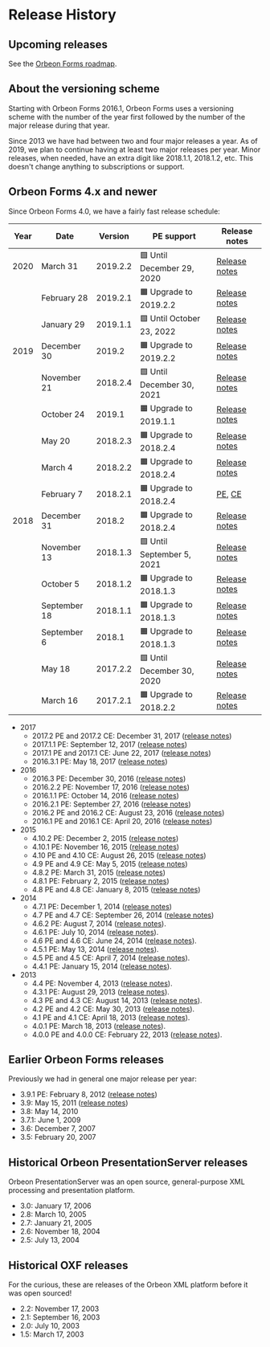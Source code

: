 # Release History

## Upcoming releases

See the [Orbeon Forms roadmap](roadmap.md).

## About the versioning scheme

Starting with Orbeon Forms 2016.1, Orbeon Forms uses a versioning scheme with the number of the year first followed by the number of the major release during that year.

Since 2013 we have had between two and four major releases a year. As of 2019, we plan to continue having at least two major releases per year. Minor releases, when needed, have an extra digit like 2018.1.1, 2018.1.2, etc. This doesn't change anything to subscriptions or support.

## Orbeon Forms 4.x and newer

Since Orbeon Forms 4.0, we have a fairly fast release schedule:

| Year | Date         | Version  | PE support                 | Release notes                                                                       |
|------|--------------|----------|----------------------------|-------------------------------------------------------------------------------------|
| 2020 | March 31     | 2019.2.2 | 🟩 Until December 29, 2020 | [Release notes](/release-notes/orbeon-forms-2019.2.2.md)                            | 
|      | February 28  | 2019.2.1 | 🟧 Upgrade to 2019.2.2     | [Release notes](/release-notes/orbeon-forms-2019.2.1.md)                            |
|      | January 29   | 2019.1.1 | 🟩 Until October 23, 2022  | [Release notes](/release-notes/orbeon-forms-2019.1.1.md)                            |
| 2019 | December 30  | 2019.2   | 🟧 Upgrade to 2019.2.2     | [Release notes](/release-notes/orbeon-forms-2019.2.md)                              |
|      | November 21  | 2018.2.4 | 🟩 Until December 30, 2021 | [Release notes](/release-notes/orbeon-forms-2018.2.4.md)                            |
|      | October 24   | 2019.1   | 🟧 Upgrade to 2019.1.1     | [Release notes](/release-notes/orbeon-forms-2019.1.md)                              |
|      | May 20       | 2018.2.3 | 🟧 Upgrade to 2018.2.4     | [Release notes](https://blog.orbeon.com/2019/05/orbeon-forms-201823-pe.html)        |
|      | March 4      | 2018.2.2 | 🟧 Upgrade to 2018.2.4     | [Release notes](https://blog.orbeon.com/2019/03/orbeon-forms-201822-pe.html)        |
|      | February 7   | 2018.2.1 | 🟧 Upgrade to 2018.2.4     | [PE][2018.2.1-pe], [CE][2018.2.1-ce]                                                |
| 2018 | December 31  | 2018.2   | 🟧 Upgrade to 2018.2.4     | [Release notes](https://blog.orbeon.com/2018/12/orbeon-forms-20182.html)            |
|      | November 13  | 2018.1.3 | 🟩 Until September 5, 2021 | [Release notes](https://blog.orbeon.com/2018/11/orbeon-forms-201813-pe.html)        |
|      | October 5    | 2018.1.2 | 🟧 Upgrade to 2018.1.3     | [Release notes](https://blog.orbeon.com/2018/10/orbeon-forms-201812-pe.html)        |
|      | September 18 | 2018.1.1 | 🟧 Upgrade to 2018.1.3     | [Release notes](https://blog.orbeon.com/2018/09/orbeon-forms-201811-pe-and-ce.html) |
|      | September 6  | 2018.1   | 🟧 Upgrade to 2018.1.3     | [Release notes](https://blog.orbeon.com/2018/09/orbeon-forms-20181.html)            |
|      | May 18       | 2017.2.2 | 🟩 Until December 30, 2020 | [Release notes](https://blog.orbeon.com/2018/05/orbeon-forms-201722-pe.html)        |
|      | March 16     | 2017.2.1 | 🟧 Upgrade to 2018.2.2     | [Release notes](https://blog.orbeon.com/2018/03/orbeon-forms-201721-pe.html)        |
    
- 2017
    - 2017.2 PE and 2017.2 CE: December 31, 2017 ([release notes](https://blog.orbeon.com/2017/12/orbeon-forms-20172.html))
    - 2017.1.1 PE: September 12, 2017 ([release notes](https://blog.orbeon.com/2017/09/orbeon-forms-201711-pe.html))
    - 2017.1 PE and 2017.1 CE: June 22, 2017 ([release notes](https://blog.orbeon.com/2017/06/orbeon-forms-20171.html))
    - 2016.3.1 PE: May 18, 2017 ([release notes](https://blog.orbeon.com/2017/05/orbeon-forms-201631.html))
- 2016
    - 2016.3 PE: December 30, 2016 ([release notes](https://blog.orbeon.com/2016/12/orbeon-forms-20163.html))
    - 2016.2.2 PE: November 17, 2016 ([release notes](https://blog.orbeon.com/2016/11/orbeon-forms-201622-pe.html))
    - 2016.1.1 PE: October 14, 2016 ([release notes](https://blog.orbeon.com/2016/10/orbeon-forms-201611-pe.html))
    - 2016.2.1 PE: September 27, 2016 ([release notes](https://blog.orbeon.com/2016/09/orbeon-forms-201621.html))
    - 2016.2 PE and 2016.2 CE: August 23, 2016 ([release notes](https://blog.orbeon.com/2016/08/orbeon-forms-20162.html))
    - 2016.1 PE and 2016.1 CE: April 20, 2016 ([release notes](https://blog.orbeon.com/2016/04/orbeon-forms-20161.html))
- 2015
    - 4.10.2 PE: December 2, 2015 ([release notes](https://blog.orbeon.com/2015/12/orbeon-forms-4102.html))
    - 4.10.1 PE: November 16, 2015 ([release notes](https://blog.orbeon.com/2015/11/orbeon-forms-4101.html))
    - 4.10 PE and 4.10 CE: August 26, 2015 ([release notes](https://blog.orbeon.com/2015/08/orbeon-forms-410.html))
    - 4.9 PE and 4.9 CE: May 5, 2015 ([release notes](https://blog.orbeon.com/2015/05/orbeon-forms-49.html))
    - 4.8.2 PE: March 31, 2015 ([release notes](https://blog.orbeon.com/2015/03/orbeon-forms-482.html))
    - 4.8.1 PE: February 2, 2015 ([release notes](https://blog.orbeon.com/2015/02/orbeon-forms-481.html))
    - 4.8 PE and 4.8 CE: January 8, 2015 ([release notes](https://blog.orbeon.com/2015/01/orbeon-forms-48.html))
- 2014
    - 4.7.1 PE: December 1, 2014 ([release notes](https://blog.orbeon.com/2014/12/orbeon-forms-471.html))
    - 4.7 PE and 4.7 CE: September 26, 2014 ([release notes](https://blog.orbeon.com/2014/09/orbeon-forms-47.html))
    - 4.6.2 PE: August 7, 2014 ([release notes](https://blog.orbeon.com/2014/08/orbeon-forms-462.html)).
    - 4.6.1 PE: July 10, 2014 ([release notes](https://blog.orbeon.com/2014/07/orbeon-forms-461.html)).
    - 4.6 PE and 4.6 CE: June 24, 2014 ([release notes](https://blog.orbeon.com/2014/06/orbeon-forms-46.html)).
    - 4.5.1 PE: May 13, 2014 ([release notes](https://blog.orbeon.com/2014/05/orbeon-forms-451.html)).
    - 4.5 PE and 4.5 CE: April 7, 2014 ([release notes](https://blog.orbeon.com/2014/04/orbeon-forms-45.html)).
    - 4.4.1 PE: January 15, 2014 ([release notes](https://blog.orbeon.com/2014/01/orbeon-forms-441-pe.html)).
- 2013
    - 4.4 PE: November 4, 2013 ([release notes](https://blog.orbeon.com/2013/11/orbeon-forms-44.html)).
    - 4.3.1 PE: August 29, 2013 ([release notes](https://blog.orbeon.com/2013/08/orbeon-forms-431-pe.html)).
    - 4.3 PE and 4.3 CE: August 14, 2013 ([release notes](https://blog.orbeon.com/2013/08/orbeon-forms-43.html)).
    - 4.2 PE and 4.2 CE: May 30, 2013 ([release notes](https://blog.orbeon.com/2013/05/orbeon-forms-42.html)).
    - 4.1 PE and 4.1 CE: April 18, 2013 ([release notes](https://blog.orbeon.com/2013/04/orbeon-forms-41.html)).
    - 4.0.1 PE: March 18, 2013 ([release notes](https://blog.orbeon.com/2013/03/orbeon-forms-401.html)).
    - 4.0.0 PE and 4.0.0 CE: February 22, 2013 ([release notes](https://blog.orbeon.com/2013/03/announcing-orbeon-forms-40.html)).

## Earlier Orbeon Forms releases

Previously we had in general one major release per year:

- 3.9.1 PE: February 8, 2012 ([release notes](https://blog.orbeon.com/2012/02/orbeon-forms-391-pe-released.html))
- 3.9: May 15, 2011 ([release notes](https://blog.orbeon.com/2011/05/orbeon-forms-390-final.html))
- 3.8: May 14, 2010
- 3.7.1: June 1, 2009
- 3.6: December 7, 2007
- 3.5: February 20, 2007

## Historical Orbeon PresentationServer releases

Orbeon PresentationServer was an open source, general-purpose XML processing and presentation platform.

- 3.0: January 17, 2006
- 2.8: March 10, 2005
- 2.7: January 21, 2005
- 2.6: November 18, 2004
- 2.5: July 13, 2004

## Historical OXF releases

For the curious, these are releases of the Orbeon XML platform before it was open sourced!

- 2.2: November 17, 2003
- 2.1: September 16, 2003
- 2.0: July 10, 2003
- 1.5: March 17, 2003

[2018.2.1-pe]: https://blog.orbeon.com/2019/02/orbeon-forms-201821-pe.html
[2018.2.1-ce]: https://blog.orbeon.com/2019/02/orbeon-forms-201821-ce.html